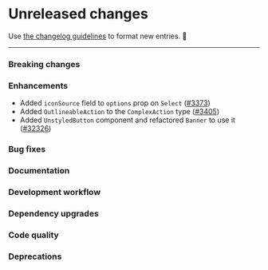 # Unreleased changes

Use [the changelog guidelines](https://git.io/polaris-changelog-guidelines) to format new entries. 💜

---

### Breaking changes

### Enhancements

- Added `iconSource` field to `options` prop on `Select` ([#3373](https://github.com/Shopify/polaris-react/pull/3373))
- Added `OutlineableAction` to the `ComplexAction` type ([#3405](https://github.com/Shopify/polaris-react/pull/3405))
- Added `UnstyledButton` component and refactored `Banner` to use it ([#32326](https://github.com/Shopify/polaris-react/pull/32326))

### Bug fixes

### Documentation

### Development workflow

### Dependency upgrades

### Code quality

### Deprecations
